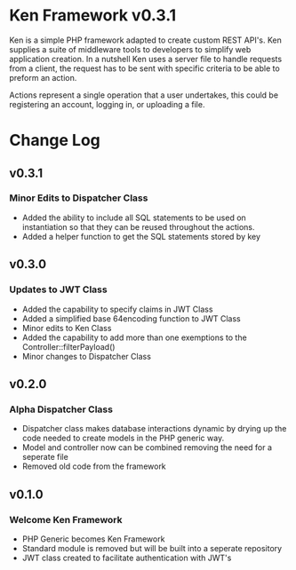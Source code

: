 # Ken Framework v0.3.1

Ken is a simple PHP framework adapted to create custom REST API's. Ken supplies a suite of middleware tools to developers to simplify web application creation. In a nutshell Ken uses a server file to handle requests from a client, the request has to be sent with specific criteria to be able to preform an action.

Actions represent a single operation that a user undertakes, this could be registering an account, logging in, or uploading a file.

# Change Log

## v0.3.1

### Minor Edits to Dispatcher Class

  - Added the ability to include all SQL statements to be used on instantiation so that they can be reused throughout the actions.
  - Added a helper function to get the SQL statements stored by key

## v0.3.0

### Updates to JWT Class

  - Added the capability to specify claims in JWT Class
  - Added a simplified base 64encoding function to JWT Class
  - Minor edits to Ken Class
  - Added the capability to add more than one exemptions to the Controller::filterPayload()
  - Minor changes to Dispatcher Class

## v0.2.0

### Alpha Dispatcher Class

- Dispatcher class makes database interactions dynamic by drying up the code needed to create models in the PHP generic way.
- Model and controller now can be combined removing the need for a seperate file
- Removed old code from the framework

## v0.1.0

### Welcome Ken Framework

- PHP Generic becomes Ken Framework
- Standard module is removed but will be built into a seperate repository
- JWT class created to facilitate authentication with JWT's